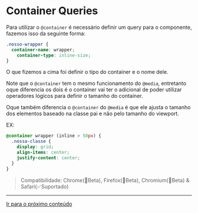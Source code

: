 # Container Queries

Para utilizar o `@container` é necessário definir um query para o componente, fazemos isso da seguinte forma:

```scss
.nosso-wrapper {
  container-name: wrapper;
	container-type: inline-size;
}
```

O que fizemos a cima foi definir o tipo do container e o nome dele.

Note que o `@container` tem o mesmo funcionamento do `@media`, entretanto oque diferencia os dois é o container vai ter o adicional de poder utilizar operadores lógicos para definir o tamanho do container.

Oque também diferencia o `@container` do `@media` é que ele ajusta o tamanho dos elementos baseado na classe pai e não pelo tamanho do viewport.

EX:

```scss
@container wrapper (inline > 50px) {
  .nossa-classe {
    display: grid;
    align-items: center;
    justify-content: center;
  }
}
```

> Compatibilidade: Chrome(🚧Beta), Firefox(🚧Beta), Chromium(🚧Beta) & Safari(✅Suportado)

---

[Ir para o próximo conteúdo](../ExtendRule/README.md)
